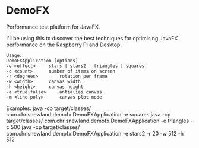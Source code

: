 # DemoFX
Performance test platform for JavaFX.

I'll be using this to discover the best techniques for optimising JavaFX performance on the Raspberry Pi and Desktop.
```
Usage:
DemoFXApplication [options]
-e <effect>		stars | stars2 | triangles | squares
-c <count>		number of items on screen
-r <degrees>		rotation per frame
-w <width>		canvas width
-h <height>		canvas height
-a <true|false>		antialias canvas
-m <line|poly>		canvas plot mode
```
Examples:
java -cp target/classes/ com.chrisnewland.demofx.DemoFXApplication -e squares
java -cp target/classes/ com.chrisnewland.demofx.DemoFXApplication -e triangles -c 500
java -cp target/classes/ com.chrisnewland.demofx.DemoFXApplication -e stars2 -r 20 -w 512 -h 512

